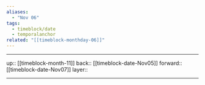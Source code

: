 ```yaml
---
aliases:
  - "Nov 06"
tags:
  - timeblock/date
  - temporalanchor
related: "[[timeblock-monthday-06]]"
---
```




***

up:: [[timeblock-month-11]]
back:: [[timeblock-date-Nov05]]
forward:: [[timeblock-date-Nov07]]
layer:: 

***
